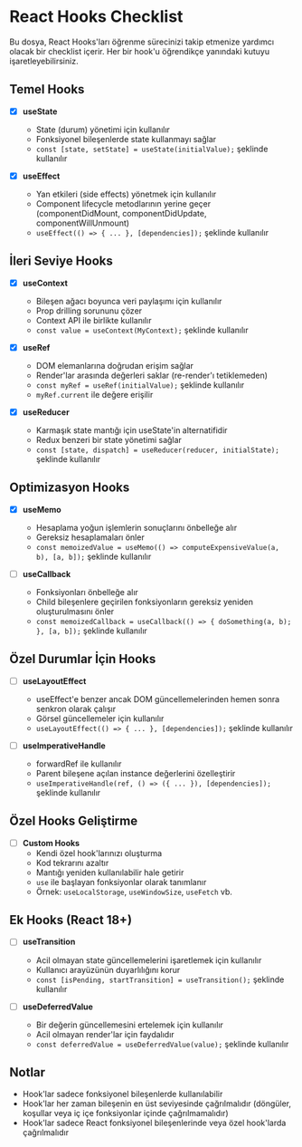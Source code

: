 # React Hooks Checklist

Bu dosya, React Hooks'ları öğrenme sürecinizi takip etmenize yardımcı olacak bir checklist içerir. Her bir hook'u öğrendikçe yanındaki kutuyu işaretleyebilirsiniz.

## Temel Hooks

- [x] **useState**
  - State (durum) yönetimi için kullanılır
  - Fonksiyonel bileşenlerde state kullanmayı sağlar
  - `const [state, setState] = useState(initialValue);` şeklinde kullanılır

- [x] **useEffect**
  - Yan etkileri (side effects) yönetmek için kullanılır
  - Component lifecycle metodlarının yerine geçer (componentDidMount, componentDidUpdate, componentWillUnmount)
  - `useEffect(() => { ... }, [dependencies]);` şeklinde kullanılır

## İleri Seviye Hooks

- [x] **useContext**
  - Bileşen ağacı boyunca veri paylaşımı için kullanılır
  - Prop drilling sorununu çözer
  - Context API ile birlikte kullanılır
  - `const value = useContext(MyContext);` şeklinde kullanılır

- [x] **useRef**
  - DOM elemanlarına doğrudan erişim sağlar
  - Render'lar arasında değerleri saklar (re-render'ı tetiklemeden)
  - `const myRef = useRef(initialValue);` şeklinde kullanılır
  - `myRef.current` ile değere erişilir

- [x] **useReducer**
  - Karmaşık state mantığı için useState'in alternatifidir
  - Redux benzeri bir state yönetimi sağlar
  - `const [state, dispatch] = useReducer(reducer, initialState);` şeklinde kullanılır

## Optimizasyon Hooks

- [x] **useMemo**
  - Hesaplama yoğun işlemlerin sonuçlarını önbelleğe alır
  - Gereksiz hesaplamaları önler
  - `const memoizedValue = useMemo(() => computeExpensiveValue(a, b), [a, b]);` şeklinde kullanılır

- [ ] **useCallback**
  - Fonksiyonları önbelleğe alır
  - Child bileşenlere geçirilen fonksiyonların gereksiz yeniden oluşturulmasını önler
  - `const memoizedCallback = useCallback(() => { doSomething(a, b); }, [a, b]);` şeklinde kullanılır

## Özel Durumlar İçin Hooks

- [ ] **useLayoutEffect**
  - useEffect'e benzer ancak DOM güncellemelerinden hemen sonra senkron olarak çalışır
  - Görsel güncellemeler için kullanılır
  - `useLayoutEffect(() => { ... }, [dependencies]);` şeklinde kullanılır

- [ ] **useImperativeHandle**
  - forwardRef ile kullanılır
  - Parent bileşene açılan instance değerlerini özelleştirir
  - `useImperativeHandle(ref, () => ({ ... }), [dependencies]);` şeklinde kullanılır

## Özel Hooks Geliştirme

- [ ] **Custom Hooks**
  - Kendi özel hook'larınızı oluşturma
  - Kod tekrarını azaltır
  - Mantığı yeniden kullanılabilir hale getirir
  - `use` ile başlayan fonksiyonlar olarak tanımlanır
  - Örnek: `useLocalStorage`, `useWindowSize`, `useFetch` vb.

## Ek Hooks (React 18+)

- [ ] **useTransition**
  - Acil olmayan state güncellemelerini işaretlemek için kullanılır
  - Kullanıcı arayüzünün duyarlılığını korur
  - `const [isPending, startTransition] = useTransition();` şeklinde kullanılır

- [ ] **useDeferredValue**
  - Bir değerin güncellemesini ertelemek için kullanılır
  - Acil olmayan render'lar için faydalıdır
  - `const deferredValue = useDeferredValue(value);` şeklinde kullanılır

## Notlar

- Hook'lar sadece fonksiyonel bileşenlerde kullanılabilir
- Hook'lar her zaman bileşenin en üst seviyesinde çağrılmalıdır (döngüler, koşullar veya iç içe fonksiyonlar içinde çağrılmamalıdır)
- Hook'lar sadece React fonksiyonel bileşenlerinde veya özel hook'larda çağrılmalıdır 